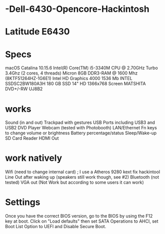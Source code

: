 # -Dell-6430-Opencore-Hackintosh






# Latitude E6430




# Specs
macOS Catalina 10.15.6
Intel(R) Core(TM) i5-3340M CPU @ 2.70GHz Turbo 3.4Ghz (2 cores, 4 threads)
Micron 8GB DDR3-RAM @ 1600 Mhz (8KTF51264HZ-1G6E1)
Intel HD Graphics 4000 1536 Mb
INTEL SSDSC2BW180A3H 180 GB SSD 
14" HD 1366x768 Screen
MATSHITA DVD+/-RW UJ8B2




# works
Sound (in and out)
Trackpad with gestures
USB Ports including USB3 and USB2
DVD Player
Webcam (tested with Photobooth)
LAN/Ethernet
Fn keys to change volume or brightness
Battery percentage/status
Sleep/Wake-up
SD Card Reader
HDMI Out


# work natively

Wifi (need to change internal card) ; I use a Atheros 9280 kext fix hackintool
Line Out after waking up (speakers still work though, see #2)
Bluetooth (not tested)
VGA out (Not Work but according to some users it can work)



# Settings
Once you have the correct BIOS version, go to the BIOS by using the F12 key at boot. Click on "Load defaults" then set SATA Operations to AHCI, set Boot List Option to UEFI and Disable Secure Boot.
